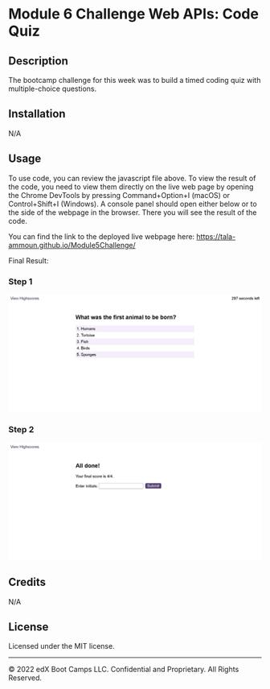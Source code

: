# Module 6 Challenge Web APIs: Code Quiz

## Description
 
The bootcamp challenge for this week was to build a timed coding quiz with multiple-choice questions.
  

## Installation

N/A

## Usage

To use code, you can review the javascript file above. To view the result of the code, you need to view them directly on the live web page by opening the Chrome DevTools by pressing Command+Option+I (macOS) or Control+Shift+I (Windows). A console panel should open either below or to the side of the webpage in the browser. There you will see the result of the code.

You can find the link to the deployed live webpage here: 
https://tala-ammoun.github.io/Module5Challenge/


Final Result:

### Step 1
![Sample question](1.jpg)


### Step 2
![End page](2.jpg)

## Credits

N/A 

## License

Licensed under the MIT license.

---
© 2022 edX Boot Camps LLC. Confidential and Proprietary. All Rights Reserved.
